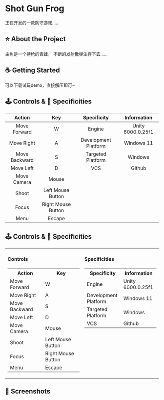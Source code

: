 # Shot Gun Frog
正在开发的一款防守游戏……

## ⭐ About the Project
主角是一个持枪的青蛙， 不断的发射散弹生存下去……

## ☕ Getting Started  <!-- TODO Need to be updated/checked at the end of the project -->
可以下载试玩demo，直接解压即可~

## 🕹️ Controls & 📄 Specificities

| **Action**          | **Key**             | **Specificity**         | **Information**         |
|:-------------------:|:-------------------:|:-----------------------:|:-----------------------:|
| Move Forward        | W                   | Engine                  | Unity 6000.0.25f1       |
| Move Right          | A                   | Development Platform    | Windows 11              |
| Move Backward       | S                   | Targeted Platform       | Windows                |
| Move Left           | D                   | VCS                     | Github                 |
| Move Camera         | Mouse               |                         |                         |
| Shoot               | Left Mouse Button   |                         |                         |
| Focus               | Right Mouse Button  |                         |                         |
| Menu                | Escape              |                         |                         |

## 🕹️ Controls & 📄 Specificities

<table style="width: 100%; table-layout: fixed;">
  <tr>
    <td style="width: 50%; vertical-align: top;">
      <h4>Controls</h4>
      <table>
        <tr><th>Action</th><th>Key</th></tr>
        <tr><td>Move Forward</td><td>W</td></tr>
        <tr><td>Move Right</td><td>A</td></tr>
        <tr><td>Move Backward</td><td>S</td></tr>
        <tr><td>Move Left</td><td>D</td></tr>
        <tr><td>Move Camera</td><td>Mouse</td></tr>
        <tr><td>Shoot</td><td>Left Mouse Button</td></tr>
        <tr><td>Focus</td><td>Right Mouse Button</td></tr>
        <tr><td>Menu</td><td>Escape</td></tr>
      </table>
    </td>
    <td style="width: 50%; vertical-align: top;">
      <h4>Specificities</h4>
      <table>
        <tr><th>Specificity</th><th>Information</th></tr>
        <tr><td>Engine</td><td>Unity 6000.0.25f1</td></tr>
        <tr><td>Development Platform</td><td>Windows 11</td></tr>
        <tr><td>Targeted Platform</td><td>Windows</td></tr>
        <tr><td>VCS</td><td>Github</td></tr>
      </table>
    </td>
  </tr>
</table>



## 📸 Screenshots <!-- TODO Need to be updated/checked at the end of the project -->
